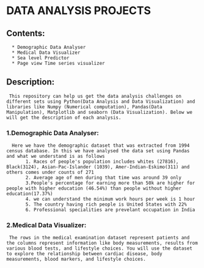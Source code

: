 # **DATA ANALYSIS PROJECTS**
## Contents:
      * Demographic Data Analyser
      * Medical Data Visualizer
      * Sea level Predictor
      * Page view Time series visualizer
## Description:
     This repository can help us get the data analysis challenges on different sets using Python(Data Analysis and Data Visualization) and libraries like Numpy (Numerical computation), Pandas(Data Manipulation), Matplotlib and seaborn (Data Visualization). Below we will get the description of each analysis.
 ### 1.Demographic Data Analyser:
      Here we have the demographic dataset that was extracted from 1994 census database. In this we have analysed the data set using Pandas and what we understand is as follows
           1. Races of people's population includes whites (27816), Black(3124), Asian-Pac-Islander (1039), Amer-Indian-Eskimo(311) and others comes under counts of 271
           2. Average age of men during that time was around 39 only
           3.People's percentage for earning more than 50k are higher for people with higher education (46.54%) than people without higher education(17.37%)
           4. we can understand the minimum work hours per week is 1 hour
           5. The country having rich people is United States with 22%
           6. Professional specialities are prevelant occupation in India
           
### 2.Medical Data Visualizer:
     The rows in the medical examination dataset represent patients and the columns represent information like body measurements, results from various blood tests, and lifestyle choices. You will use the dataset to explore the relationship between cardiac disease, body measurements, blood markers, and lifestyle choices.
           
           
      
        
        
     
